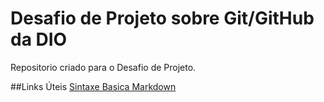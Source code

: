 # Desafio de Projeto sobre Git/GitHub da DIO
Repositorio criado para o Desafio de Projeto.


##Links Úteis
[Sintaxe Basica Markdown](https://www.markdownguide.org/basic-syntax/)
